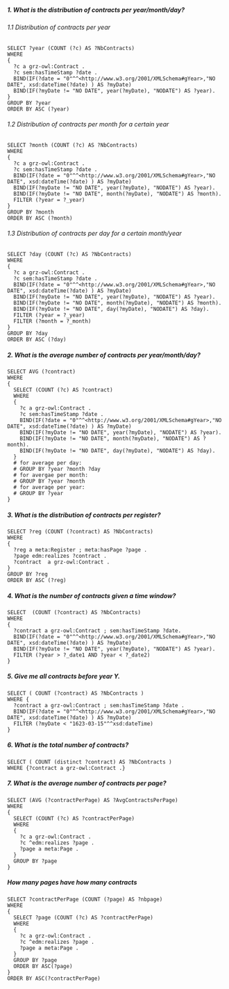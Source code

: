 ##### 1. What is the distribution of contracts per year/month/day?

###### 1.1 Distribution of contracts per year
```sparql
SELECT ?year (COUNT (?c) AS ?NbContracts)
WHERE 
{
  ?c a grz-owl:Contract .
  ?c sem:hasTimeStamp ?date .
  BIND(IF(?date = "0"^^<http://www.w3.org/2001/XMLSchema#gYear>,"NO DATE", xsd:dateTime(?date) ) AS ?myDate) 
  BIND(IF(?myDate != "NO DATE", year(?myDate), "NODATE") AS ?year).
}
GROUP BY ?year
ORDER BY ASC (?year)
```

###### 1.2 Distribution of contracts per month for a certain year
```sparql
SELECT ?month (COUNT (?c) AS ?NbContracts)
WHERE 
{
  ?c a grz-owl:Contract .
  ?c sem:hasTimeStamp ?date .
  BIND(IF(?date = "0"^^<http://www.w3.org/2001/XMLSchema#gYear>,"NO DATE", xsd:dateTime(?date) ) AS ?myDate) 
  BIND(IF(?myDate != "NO DATE", year(?myDate), "NODATE") AS ?year).
  BIND(IF(?myDate != "NO DATE", month(?myDate), "NODATE") AS ?month).
  FILTER (?year = ?_year)
}
GROUP BY ?month
ORDER BY ASC (?month)
```

###### 1.3 Distribution of contracts per day for a certain month/year
```sparql
SELECT ?day (COUNT (?c) AS ?NbContracts)
WHERE 
{
  ?c a grz-owl:Contract .
  ?c sem:hasTimeStamp ?date .
  BIND(IF(?date = "0"^^<http://www.w3.org/2001/XMLSchema#gYear>,"NO DATE", xsd:dateTime(?date) ) AS ?myDate) 
  BIND(IF(?myDate != "NO DATE", year(?myDate), "NODATE") AS ?year).
  BIND(IF(?myDate != "NO DATE", month(?myDate), "NODATE") AS ?month).
  BIND(IF(?myDate != "NO DATE", day(?myDate), "NODATE") AS ?day).
  FILTER (?year = ?_year)
  FILTER (?month = ?_month)
}
GROUP BY ?day
ORDER BY ASC (?day)
```

##### 2. What is the average number of contracts per year/month/day?
```sparql
SELECT AVG (?contract)
WHERE
{
  SELECT (COUNT (?c) AS ?contract)
  WHERE 
  {
    ?c a grz-owl:Contract .
    ?c sem:hasTimeStamp ?date .
    BIND(IF(?date = "0"^^<http://www.w3.org/2001/XMLSchema#gYear>,"NO DATE", xsd:dateTime(?date) ) AS ?myDate) 
    BIND(IF(?myDate != "NO DATE", year(?myDate), "NODATE") AS ?year).
    BIND(IF(?myDate != "NO DATE", month(?myDate), "NODATE") AS ?month).
    BIND(IF(?myDate != "NO DATE", day(?myDate), "NODATE") AS ?day).
  }
  # for average per day:
  # GROUP BY ?year ?month ?day
  # for avergae per month:
  # GROUP BY ?year ?month
  # for average per year:
  # GROUP BY ?year
}
```

##### 3. What is the distribution of contracts per register? 
```sparql
SELECT ?reg (COUNT (?contract) AS ?NbContracts)
WHERE 
{ 
  ?reg a meta:Register ; meta:hasPage ?page . 
  ?page edm:realizes ?contract .
  ?contract  a grz-owl:Contract .
}
GROUP BY ?reg
ORDER BY ASC (?reg)
```

##### 4. What is the number of contracts given a time window?
```sparql
SELECT  (COUNT (?contract) AS ?NbContracts)
WHERE 
{ 
  ?contract a grz-owl:Contract ; sem:hasTimeStamp ?date.
  BIND(IF(?date = "0"^^<http://www.w3.org/2001/XMLSchema#gYear>,"NO DATE", xsd:dateTime(?date) ) AS ?myDate) 
  BIND(IF(?myDate != "NO DATE", year(?myDate), "NODATE") AS ?year).
  FILTER (?year > ?_date1 AND ?year < ?_date2)
}
```

##### 5. Give me all contracts before year Y.
```sparql
SELECT ( COUNT (?contract) AS ?NbContracts )
WHERE {
  ?contract a grz-owl:Contract ; sem:hasTimeStamp ?date .
  BIND(IF(?date = "0"^^<http://www.w3.org/2001/XMLSchema#gYear>,"NO DATE", xsd:dateTime(?date) ) AS ?myDate) 
  FILTER (?myDate < "1623-03-15"^^xsd:dateTime)
}
```

##### 6. What is the total number of contracts?
```sparql
SELECT ( COUNT (distinct ?contract) AS ?NbContracts )
WHERE {?contract a grz-owl:Contract .}
```

##### 7. What is the average number of contracts per page?
```sparql
SELECT (AVG (?contractPerPage) AS ?AvgContractsPerPage)
WHERE
{
  SELECT (COUNT (?c) AS ?contractPerPage)
  WHERE 
  {
    ?c a grz-owl:Contract .
    ?c ^edm:realizes ?page .
    ?page a meta:Page .
  }
  GROUP BY ?page
}
```

##### How many pages have how many contracts
```sparql
SELECT ?contractPerPage (COUNT (?page) AS ?nbpage)
WHERE
{
  SELECT ?page (COUNT (?c) AS ?contractPerPage)
  WHERE 
  {
    ?c a grz-owl:Contract .
    ?c ^edm:realizes ?page .
    ?page a meta:Page .
  }
  GROUP BY ?page
  ORDER BY ASC(?page)
}
ORDER BY ASC(?contractPerPage)
```


